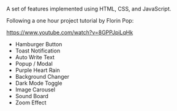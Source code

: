 A set of features implemented using HTML, CSS, and JavaScript.


Following a one hour project tutorial by Florin Pop:

https://www.youtube.com/watch?v=8GPPJpiLqHk

* Hamburger Button
* Toast Notification
* Auto Write Text
* Popup / Modal
* Purple Heart Rain 
* Background Changer
* Dark Mode Toggle
* Image Carousel
* Sound Board
* Zoom Effect